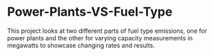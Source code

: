 # Power-Plants-VS-Fuel-Type
This project looks at two different parts of fuel type emissions, one for power plants and the other for varying capacity measurements in megawatts to showcase changing rates and results.
